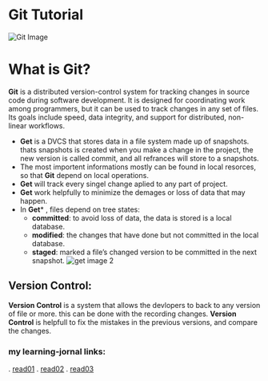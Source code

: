 # Git Tutorial
![Git Image](https://www.stanleyulili.com/assets/images/posts/2019-08-13-install-git-bash/featured-image.jpg)

# What is Git?
__Git__ is a distributed version-control system for tracking changes in source code during software development.
It is designed for coordinating work among programmers, but it can be used to track changes in any set of files. 
Its goals include speed, data integrity, and support for distributed, non-linear workflows. 

 * **Get** is a DVCS that stores data in a file system made up of snapshots. thats snapshots is created when you make a change in the project, the new version is called commit, and all refrances will store to a snapshots.
 * The most importent informations mostly can be found in local resorces, so that **Git** depend on local operations.
 * **Get** will track every singel change aplied to any part of project.
 * **Get** work helpfully to minimize the demages or loss of data that may happen.
 * In **Get*** , files depend on tree states: 
    - __committed__: to avoid loss of data, the data is stored is a local database.
    - __modified__: the changes that have done but not committed in the local database.
    - __staged__: marked a file’s changed version to be committed in the next snapshot.
    ![get image 2](https://codereviewvideos.com/blog/wp-content/uploads/2015/06/git-goodness.gif)
## Version Control:
 **Version Control** is a system that allows the devlopers to back to any version of file or more.
 this can be done with the recording changes.
 **Version Control** is helpfull to fix the mistakes in the previous versions, and compare the changes.
 
 ### my learning-jornal links:
  . [read01](https://github.com/Ammarhr/learning-journal/blob/master/README.md) 
  . [read02](https://github.com/Ammarhr/learning-journal/blob/master/learning-journal.md)
  . [read03](https://github.com/Ammarhr/learning-journal/blob/master/gitnew.md)
